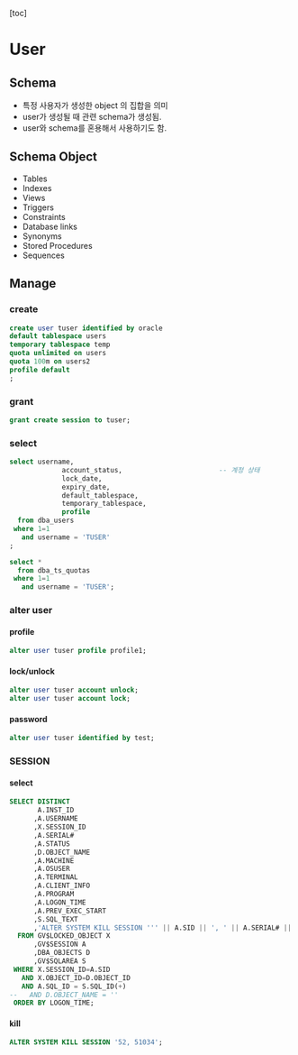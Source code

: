 [toc]

# User

## Schema

- 특정 사용자가 생성한 object 의 집합을 의미
- user가 생성될 때 관련 schema가 생성됨.
- user와 schema를 혼용해서 사용하기도 함.

## Schema Object

- Tables
- Indexes
- Views
- Triggers 
- Constraints 
- Database links 
- Synonyms 
- Stored Procedures 
- Sequences

## Manage

### create

```sql
create user tuser identified by oracle
default tablespace users
temporary tablespace temp
quota unlimited on users
quota 100m on users2
profile default
;
```

### grant

```sql
grant create session to tuser;
```

### select

```sql
select username,
			 account_status,						-- 계정 상태
			 lock_date,
			 expiry_date,
			 default_tablespace,
			 temporary_tablespace,
			 profile
  from dba_users
 where 1=1
   and username = 'TUSER'
;

select *
  from dba_ts_quotas
 where 1=1
   and username = 'TUSER';
```

### alter user

#### profile

```sql
alter user tuser profile profile1;
```

#### lock/unlock

```sql
alter user tuser account unlock;
alter user tuser account lock;
```

#### password

```sql
alter user tuser identified by test;
```

### SESSION

#### select

```sql
SELECT DISTINCT
       A.INST_ID
      ,A.USERNAME
      ,X.SESSION_ID
      ,A.SERIAL#
      ,A.STATUS
      ,D.OBJECT_NAME
      ,A.MACHINE
      ,A.OSUSER
      ,A.TERMINAL
      ,A.CLIENT_INFO
      ,A.PROGRAM
      ,A.LOGON_TIME
      ,A.PREV_EXEC_START
      ,S.SQL_TEXT
      ,'ALTER SYSTEM KILL SESSION ''' || A.SID || ', ' || A.SERIAL# || ''';'
  FROM GV$LOCKED_OBJECT X
      ,GV$SESSION A
      ,DBA_OBJECTS D
      ,GV$SQLAREA S
 WHERE X.SESSION_ID=A.SID
   AND X.OBJECT_ID=D.OBJECT_ID
   AND A.SQL_ID = S.SQL_ID(+)
--   AND D.OBJECT_NAME = ''
 ORDER BY LOGON_TIME;
```

#### kill

```sql
ALTER SYSTEM KILL SESSION '52, 51034';
```
